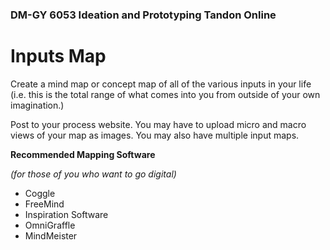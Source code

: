 ### DM-GY 6053 Ideation and Prototyping Tandon Online

# Inputs Map

Create a mind map or concept map of all of the various inputs in your life (i.e. this is the total range of what comes into you from outside of your own imagination.) 

Post to your process website. You may have to upload micro and macro views of your map as images. You may also have multiple input maps.

**Recommended Mapping Software**

_(for those of you who want to go digital)_

*   Coggle
*   FreeMind
*   Inspiration Software
*   OmniGraffle
*   MindMeister